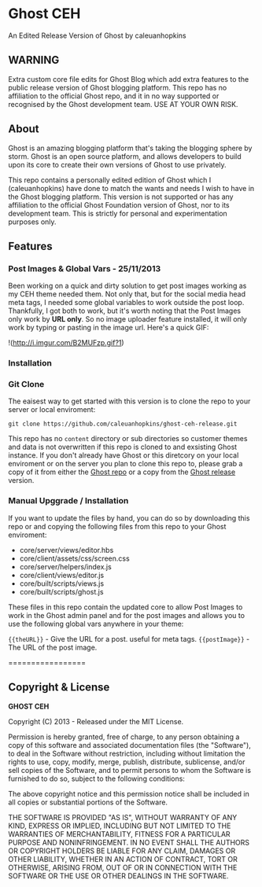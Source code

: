 Ghost CEH 
=================
An Edited Release Version of Ghost by caleuanhopkins

## WARNING

Extra custom core file edits for Ghost Blog which add extra features to the public release version of Ghost blogging platform. This repo has no affiliation to the official Ghost repo, and it in no way supported or recognised by the Ghost development team. USE AT YOUR OWN RISK.

## About

Ghost is an amazing blogging platform that's taking the blogging sphere by storm. Ghost is an open source platform, and allows developers to build upon its core to create their own versions of Ghost to use privately.

This repo contains a personally edited edition of Ghost which I (caleuanhopkins) have done to match the wants and needs I wish to have in the Ghost blogging platform. This version is not supported or has any affiliation to the official Ghost Foundation version of Ghost, nor to its development team. This is strictly for personal and experimentation purposes only.

## Features

### Post Images & Global Vars - 25/11/2013

Been working on a quick and dirty solution to get post images working as my CEH theme needed them. Not only that, but for the social media head meta tags, I needed some global variables to work outside the post loop. Thankfully, I got both to work, but it's worth noting that the Post Images only work by **URL only**. So no image uploader feature installed, it will only work by typing or pasting in the image url. Here's a quick GIF:

!(http://i.imgur.com/B2MUFzp.gif?1)

### Installation

### Git Clone

The eaisest way to get started with this version is to clone the repo to your server or local enviroment:

    git clone https://github.com/caleuanhopkins/ghost-ceh-release.git
    
This repo has no `content` directory or sub directories so customer themes and data is not overwritten if this repo is cloned to and exsisting Ghost instance. If you don't already have Ghost or this diretcory on your local enviroment or on the server you plan to clone this repo to, please grab a copy of it from either the [Ghost repo](https://github.com/TryGhost/Ghost) or a copy from the [Ghost release](https://ghost.org/download/) version.

### Manual Upggrade / Installation

If you want to update the files by hand, you can do so by downloading this repo or and copying the following files from this repo to your Ghost enviroment:

* core/server/views/editor.hbs
* core/client/assets/css/screen.css
* core/server/helpers/index.js
* core/client/views/editor.js
* core/built/scripts/views.js
* core/built/scripts/ghost.js

These files in this repo contain the updated core to allow Post Images to work in the Ghost admin panel and for the post images and allows you to use the following global vars anywhere in your theme:

`{{theURL}}` - Give the URL for a post. useful for meta tags.
`{{postImage}}` - The URL of the post image.

=================

## Copyright & License

**GHOST CEH**

Copyright (C) 2013 - Released under the MIT License.

Permission is hereby granted, free of charge, to any person obtaining a copy of this software and associated documentation files (the "Software"), to deal in the Software without restriction, including without limitation the rights to use, copy, modify, merge, publish, distribute, sublicense, and/or sell copies of the Software, and to permit persons to whom the Software is furnished to do so, subject to the following conditions:

The above copyright notice and this permission notice shall be included in all copies or substantial portions of the Software.

THE SOFTWARE IS PROVIDED "AS IS", WITHOUT WARRANTY OF ANY KIND, EXPRESS OR IMPLIED, INCLUDING BUT NOT LIMITED TO THE WARRANTIES OF MERCHANTABILITY, FITNESS FOR A PARTICULAR PURPOSE AND NONINFRINGEMENT. IN NO EVENT SHALL THE AUTHORS OR COPYRIGHT HOLDERS BE LIABLE FOR ANY CLAIM, DAMAGES OR OTHER LIABILITY, WHETHER IN AN ACTION OF CONTRACT, TORT OR OTHERWISE, ARISING FROM, OUT OF OR IN CONNECTION WITH THE SOFTWARE OR THE USE OR OTHER DEALINGS IN THE SOFTWARE.